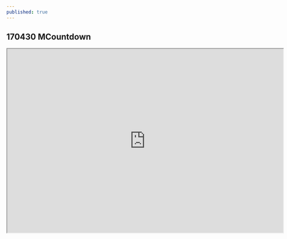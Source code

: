 ```yaml
---
published: true
---
```

## 170430 MCountdown

<iframe src="https://drive.google.com/file/d/0BxalNDD_QaodRXZSVlNZZ2t0aXc/preview" width="720" height="480"></iframe>
